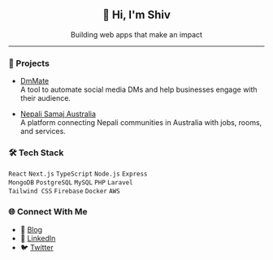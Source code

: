 <div align="center">
  <h2>👋 Hi, I'm Shiv</h2>
  <p>Building web apps that make an impact</p>
</div>

---

### 🚀 Projects

- <a href="https://www.dmmate.com/" target="_blank">DmMate</a>  
  A tool to automate social media DMs and help businesses engage with their audience.

- <a href="https://www.nepalisamaj.com.au/" target="_blank">Nepali Samaj Australia</a>  
  A platform connecting Nepali communities in Australia with jobs, rooms, and services.

### 🛠️ Tech Stack

`React` `Next.js` `TypeScript` `Node.js` `Express`  
`MongoDB` `PostgreSQL` `MySQL` `PHP` `Laravel`  
`Tailwind CSS` `Firebase` `Docker` `AWS`

### 🌐 Connect With Me

- 📝 <a href="https://shivamani.hashnode.dev/" target="_blank">Blog</a>  
- 💼 <a href="https://www.linkedin.com/in/shivamanibrt/" target="_blank">LinkedIn</a>  
- 🐦 <a href="https://twitter.com/shivamanibrt" target="_blank">Twitter</a>
